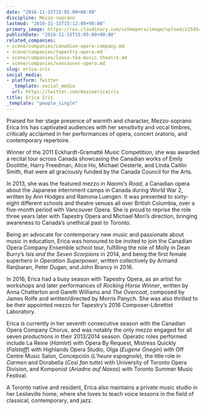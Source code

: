 ```yaml
---
date: "2016-11-15T15:05:00+00:00"
discipline: Mezzo-soprano
lastmod: "2016-11-15T15:12:00+00:00"
primary_image: https://res.cloudinary.com/schmopera/image/upload/v1545409169/media/webhook-uploads/1479222351069/2016-11-15---Erica-Iris.jpg.jpg
publishDate: "2016-11-15T15:05:00+00:00"
related_companies:
- scene/companies/canadian-opera-company.md
- scene/companies/tapestry-opera.md
- scene/companies/loose-tea-music-theatre.md
- scene/companies/vancouver-opera.md
slug: erica-iris
social_media:
- platform: Twitter
  _template: social_media
  url: https://twitter.com/mezzoericairis
title: Erica Iris
_template: "people_single"
---
```


Praised for her stage presence of warmth and character, Mezzo-soprano Erica Iris has captivated audiences with her sensitivity and vocal timbres, critically acclaimed in her 
performances of opera, concert oratorio, and contemporary repertoire.

Winner of the 2011 Eckhardt-Gramatté Music Competition, she was awarded a recital tour across Canada showcasing the Canadian works of Emily Doolittle, Harry Freedman, Alice Ho, Michael Oesterle, and Linda Caitlin Smith, that were all graciously funded by the Canada Council for the Arts. 

In 2013, she was the featured mezzo in *Naomi’s Road*, a Canadian opera about the Japanese internment camps in Canada during World War 2, written by Ann Hodges and Ramona Luengen. It was presented to sixty-eight different schools and theatre venues all over British Columbia, over a five-month period with Vancouver Opera.  She is proud to reprise the role three years later with Tapestry Opera and Michael Mori’s direction, bringing awareness to Canada’s unethical past to Toronto. 

Being an advocate for contemporary new music and passionate about music in education, Erica was honoured to be invited to join the Canadian Opera Company Ensemble school tour, fulfilling the role of Molly in Dean Burry’s *Isis and the Seven Scorpions* in 2014, and being the first female superhero in *Operation Superpower*, written collectively by Armand Ranjbaran, Peter Dugan, and John Brancy in 2016.  

In 2016, Erica had a busy season with Tapestry Opera, as an artist for workshops and later performances of *Rocking Horse Winner*, written by Anna Chatterton and Gareth Williams and *The Overcoat*, composed by James Rolfe and written/directed by Morris Panych. She was also thrilled to be their appointed mezzo for Tapestry’s 2016 Composer-Librettist Laboratory.

Erica is currently in her seventh consecutive season with the Canadian Opera Company Chorus, and was notably the only mezzo engaged for all seven productions in their 2013/2014 season. Operatic roles performed include La Reine (*Hamlet*) with Opera By Request, Mistress Quickly (*Falstaff*) with Highlands Opera Studio, Olga (*Eugene Onegin*) with Off Centre Music Salon, Concepción (*L’heure espagnole*), the title role in *Carmen* and Dorabella (*Così fan tutte*) with University of Toronto Opera Division, and Komponist (*Ariadne auf Naxos*) with Toronto Summer Music Festival.

A Toronto native and resident, Erica also maintains a private music studio in her Leslieville home, where she loves to teach voice lessons in the field of classical, contemporary, and jazz.
